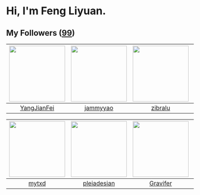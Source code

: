# Hi, I'm Feng Liyuan.

## My Followers ([99](https://github.com/SunRunAway?tab=followers))

| <img src="https://avatars.githubusercontent.com/u/16703333?v=4" width="150" height="150" /> | <img src="https://avatars.githubusercontent.com/u/38520451?v=4" width="150" height="150" /> | <img src="https://avatars.githubusercontent.com/u/41463486?v=4" width="150" height="150" /> | <img src="https://avatars.githubusercontent.com/u/71307974?v=4" width="150" height="150" /> |
| :-----------------------------------------------------------------------------------------: | :-----------------------------------------------------------------------------------------: | :-----------------------------------------------------------------------------------------: | :-----------------------------------------------------------------------------------------: |
|                        [YangJianFei](https://github.com/YangJianFei)                        |                           [jammyyao](https://github.com/jammyyao)                           |                            [zibralu](https://github.com/zibralu)                            |                       [StevenJokess](https://github.com/StevenJokess)                       |

| <img src="https://avatars.githubusercontent.com/u/43415053?v=4" width="150" height="150" /> | <img src="https://avatars.githubusercontent.com/u/46620760?v=4" width="150" height="150" /> | <img src="https://avatars.githubusercontent.com/u/44160838?v=4" width="150" height="150" /> | <img src="https://avatars.githubusercontent.com/u/14808551?v=4" width="150" height="150" /> |
| :-----------------------------------------------------------------------------------------: | :-----------------------------------------------------------------------------------------: | :-----------------------------------------------------------------------------------------: | :-----------------------------------------------------------------------------------------: |
|                              [mytxd](https://github.com/mytxd)                              |                        [pleiadesian](https://github.com/pleiadesian)                        |                           [Gravifer](https://github.com/Gravifer)                           |                            [Lisprez](https://github.com/Lisprez)                            |